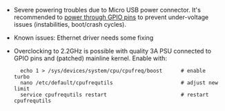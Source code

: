 - Severe powering troubles due to Micro USB power connector. It's recommended to [power through GPIO pins](https://forum.armbian.com/index.php?/topic/3327-asus-tinkerboard/&do=findComment&comment=32047) to prevent under-voltage issues (instabilities, boot/crash cycles).
- Known issues: Ethernet driver needs some fixing
- Overclocking to 2.2GHz is possible with quality 3A PSU connected to GPIO pins and (patched) mainline kernel. Enable with:

		echo 1 > /sys/devices/system/cpu/cpufreq/boost		# enable turbo
		nano /etc/default/cpufrequtils 						# adjust new limit
		service cpufrequtils restart 						# restart cpufrequtils

